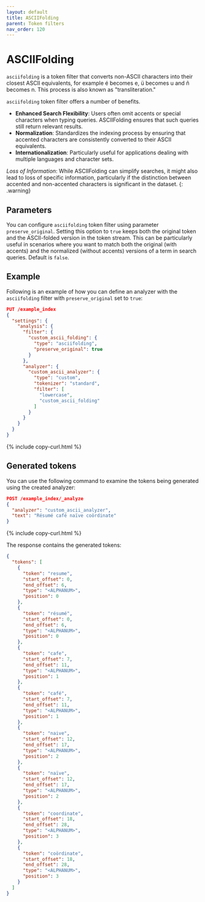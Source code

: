 ```yaml
---
layout: default
title: ASCIIFolding
parent: Token filters
nav_order: 120
---
```


# ASCIIFolding

`asciifolding` is a token filter that converts non-ASCII characters into their closest ASCII equivalents, for example é becomes e, ü becomes u and ñ becomes n. This process is also known as "transliteration."


`asciifolding` token filter offers a number of benefits.

  - __Enhanced Search Flexibility__: Users often omit accents or special characters when typing queries. ASCIIFolding ensures that such queries still return relevant results.
  - __Normalization__: Standardizes the indexing process by ensuring that accented characters are consistently converted to their ASCII equivalents.
  - __Internationalization__: Particularly useful for applications dealing with multiple languages and character sets.

*Loss of Information*: While ASCIIFolding can simplify searches, it might also lead to loss of specific information, particularly if the distinction between accented and non-accented characters is significant in the dataset.
{: .warning}

## Parameters

You can configure `asciifolding` token filter using parameter `preserve_original`. Setting this option to `true` keeps both the original token and the ASCII-folded version in the token stream. This can be particularly useful in scenarios where you want to match both the original (with accents) and the normalized (without accents) versions of a term in search queries. Default is `false`.

## Example

Following is an example of how you can define an analyzer with the `asciifolding` filter with `preserve_original` set to `true`:

```json
PUT /example_index
{
  "settings": {
    "analysis": {
      "filter": {
        "custom_ascii_folding": {
          "type": "asciifolding",
          "preserve_original": true
        }
      },
      "analyzer": {
        "custom_ascii_analyzer": {
          "type": "custom",
          "tokenizer": "standard",
          "filter": [
            "lowercase",
            "custom_ascii_folding"
          ]
        }
      }
    }
  }
}
```
{% include copy-curl.html %}

## Generated tokens

You can use the following command to examine the tokens being generated using the created analyzer:

```json
POST /example_index/_analyze
{
  "analyzer": "custom_ascii_analyzer",
  "text": "Résumé café naïve coördinate"
}
```
{% include copy-curl.html %}

The response contains the generated tokens:

```json
{
  "tokens": [
    {
      "token": "resume",
      "start_offset": 0,
      "end_offset": 6,
      "type": "<ALPHANUM>",
      "position": 0
    },
    {
      "token": "résumé",
      "start_offset": 0,
      "end_offset": 6,
      "type": "<ALPHANUM>",
      "position": 0
    },
    {
      "token": "cafe",
      "start_offset": 7,
      "end_offset": 11,
      "type": "<ALPHANUM>",
      "position": 1
    },
    {
      "token": "café",
      "start_offset": 7,
      "end_offset": 11,
      "type": "<ALPHANUM>",
      "position": 1
    },
    {
      "token": "naive",
      "start_offset": 12,
      "end_offset": 17,
      "type": "<ALPHANUM>",
      "position": 2
    },
    {
      "token": "naïve",
      "start_offset": 12,
      "end_offset": 17,
      "type": "<ALPHANUM>",
      "position": 2
    },
    {
      "token": "coordinate",
      "start_offset": 18,
      "end_offset": 28,
      "type": "<ALPHANUM>",
      "position": 3
    },
    {
      "token": "coördinate",
      "start_offset": 18,
      "end_offset": 28,
      "type": "<ALPHANUM>",
      "position": 3
    }
  ]
}
```


